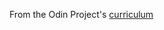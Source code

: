 From the Odin Project's [curriculum](http://www.theodinproject.com/courses/web-development-101/lessons/rock-paper-scissors)
